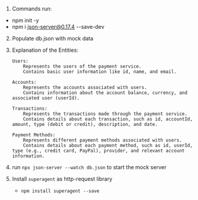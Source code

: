  1. Commands run:
 - npm init -y
 - npm i json-server@0.17.4 --save-dev

 2. Populate db.json with mock data

 3. Explanation of the Entities:

    ```
    Users:
        Represents the users of the payment service.
        Contains basic user information like id, name, and email.

    Accounts:
        Represents the accounts associated with users.
        Contains information about the account balance, currency, and associated user (userId).

    Transactions:
        Represents the transactions made through the payment service.
        Contains details about each transaction, such as id, accountId, amount, type (debit or credit), description, and date.

    Payment Methods:
        Represents different payment methods associated with users.
        Contains details about each payment method, such as id, userId, type (e.g., credit card, PayPal), provider, and relevant account information.
    ```

4. run `npx json-server --watch db.json` to start the mock server

5. Install `superagent` as http-request library
    - `npm install superagent --save`
